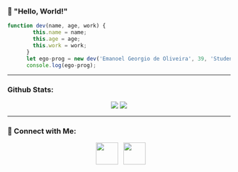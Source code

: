 ### 👋 "Hello, World!"

``` js
function dev(name, age, work) {
        this.name = name;
        this.age = age;
        this.work = work;
      }
      let ego-prog = new dev('Emanoel Georgio de Oliveira', 39, 'Student');
      console.log(ego-prog);
```

---

### Github Stats:

<p align="center">
  <img src="https://github-readme-stats.vercel.app/api?username=ego-prog&hide=stars&show_icons=true&theme=dracula&line_height=32">
  <img src="https://github-readme-stats.vercel.app/api/top-langs/?username=ego-prog&count_private=true&theme=dracula">
</p>

---
### :handshake: Connect with Me:

<p align="center">
&nbsp; <a href="https://www.linkedin.com/in/emanoel-oliveira/" target="_blank" rel="noopener noreferrer"><img src="https://img.icons8.com/plasticine/100/000000/linkedin.png" width="50" /></a>
&nbsp; <a href="mailto:emanoel.oliveira@fatec.sp.gov.br" target="_blank" rel="noopener noreferrer"><img src="https://img.icons8.com/plasticine/100/000000/new-post.png" width="50" /></a>
</p>
